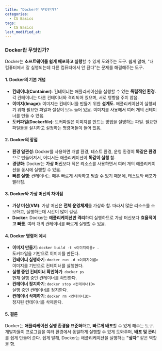 ```yaml
---
title: "Docker란 무엇인가?"
categories:
  - CS Basics
tags:
  - CS Basics
last_modified_at: 
---
```


### Docker란 무엇인가?

Docker는 **소프트웨어를 쉽게 배포하고 실행**할 수 있게 도와주는 도구. 쉽게 말해, "내 컴퓨터에서 잘 실행되는데 다른 컴퓨터에서 안 된다"는 문제를 해결해주는 도구.

#### 1. Docker의 기본 개념

- **컨테이너(Container)**: 컨테이너는 애플리케이션을 실행할 수 있는 **독립적인 환경**. 각 컨테이너는 다른 컨테이너와 격리되어 있으며, 서로 영향을 주지 않음.
- **이미지(Image)**: 이미지는 컨테이너를 만들기 위한 **설계도**. 애플리케이션이 실행되기 위해 필요한 파일과 설정이 모두 들어 있음. 이미지를 사용해서 여러 개의 컨테이너를 만들 수 있음.
- **도커파일(Dockerfile)**: 도커파일은 이미지를 만드는 방법을 설명하는 파일. 필요한 파일들을 설치하고 설정하는 명령어들이 들어 있음.

#### 2. Docker의 장점

- **환경 일관성**: Docker를 사용하면 개발 환경, 테스트 환경, 운영 환경이 **똑같은 환경**으로 만들어져서, 어디서든 애플리케이션이 **똑같이 실행** 함.
- **경량화**: Docker는 **가상 머신**보다 적은 리소스를 사용하면서 여러 개의 애플리케이션을 동시에 실행할 수 있음.
- **빠른 실행**: 컨테이너는 매우 빠르게 시작하고 멈출 수 있기 때문에, 테스트와 배포가 빨라짐.

#### 3. Docker와 가상 머신의 차이점

- **가상 머신(VM)**: 가상 머신은 **전체 운영체제**를 가상화 함. 따라서 많은 리소스를 소모하고, 실행하는데 시간이 많이 걸림.
- **Docker**: Docker는 **애플리케이션만 격리**하여 실행하므로 가상 머신보다 **효율적이고 빠름**. 여러 개의 컨테이너를 빠르게 실행할 수 있음.

#### 4. Docker 명령어 예시

- **이미지 만들기**: `docker build -t <이미지이름> .`  
  도커파일을 기반으로 이미지를 만든다.
- **컨테이너 실행하기**: `docker run -d <이미지이름>`  
  이미지를 기반으로 컨테이너를 실행한다.
- **실행 중인 컨테이너 확인하기**: `docker ps`  
  현재 실행 중인 컨테이너를 확인한다.
- **컨테이너 정지하기**: `docker stop <컨테이너ID>`  
  실행 중인 컨테이너를 정지한다.
- **컨테이너 삭제하기**: `docker rm <컨테이너ID>`  
  정지된 컨테이너를 삭제한다.


#### 5. 결론

Docker는 **애플리케이션 실행 환경을 표준화**하고, **빠르게 배포**할 수 있게 해주는 도구. 개발자들이 프로그램을 여러 환경에서 동일하게 실행할 수 있게 도와주며, **배포 및 관리**를 쉽게 만들어 준다. 쉽게 말해, Docker는 애플리케이션을 실행하는 **"상자"** 같은 역할을 함.
